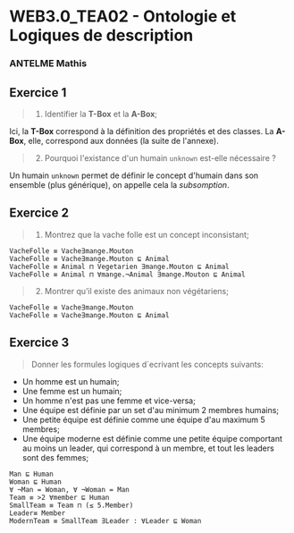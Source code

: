 # WEB3.0_TEA02 - Ontologie et Logiques de description

### ANTELME Mathis

## Exercice 1

> 1. Identifier la **T-Box** et la **A-Box**;

Ici, la **T-Box** correspond à la définition des propriétés et des classes. La **A-Box**, elle, correspond aux données (la suite de l'annexe).

> 2. Pourquoi l'existance d'un humain `unknown` est-elle nécessaire ?

Un humain `unknown` permet de définir le concept d'humain dans son ensemble (plus générique), on appelle cela la *subsomption*.

## Exercice 2

> 1. Montrez que la vache folle est un concept inconsistant;

```
VacheFolle ≡ Vache∃mange.Mouton
VacheFolle ≡ Vache∃mange.Mouton ⊑ Animal
VacheFolle ≡ Animal ⊓ Vegetarien ∃mange.Mouton ⊑ Animal
VacheFolle ≡ Animal ⊓ ∀mange.¬Animal ∃mange.Mouton ⊑ Animal
```

> 2. Montrer qu’il existe des animaux non végétariens;

```
VacheFolle ≡ Vache∃mange.Mouton
VacheFolle ≡ Vache∃mange.Mouton ⊑ Animal
```

## Exercice 3

> Donner les formules logiques d´ecrivant les concepts suivants:

- Un homme est un humain;
- Une femme est un humain;
- Un homme n'est pas une femme et vice-versa;
- Une équipe est définie par un set d'au minimum 2 membres humains;
- Une petite équipe est définie comme une équipe d'au maximum 5 membres;
- Une équipe moderne est définie comme une petite équipe comportant au moins un leader, qui correspond à un membre, et tout les leaders sont des femmes;

```
Man ⊑ Human
Woman ⊑ Human
∀ ¬Man = Woman, ∀ ¬Woman = Man
Team ≡ >2 ∀member ⊑ Human
SmallTeam ≡ Team ⊓ (≤ 5.Member)
Leader≡ Member
ModernTeam ≡ SmallTeam ∃Leader : ∀Leader ⊑ Woman
```